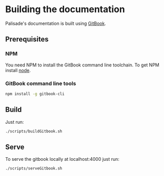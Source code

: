 # Building the documentation
Palisade's documentation is built using [GitBook](https://www.gitbook.com). 

## Prerequisites
### NPM
You need NPM to install the GitBook command line toolchain. To get NPM install [node](https://nodejs.org/en/).

### GitBook command line tools

```bash
npm install -g gitbook-cli
```

## Build
Just run:
```bash
./scripts/buildGitbook.sh
```

## Serve
To serve the gitbook locally at localhost:4000 just run:
```bash
./scripts/serveGitbook.sh
```
